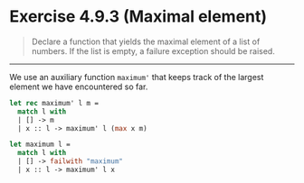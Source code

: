 # Exercise 4.9.3 (Maximal element)

> Declare a function that yields the maximal element of a list of numbers.
> If the list is empty, a failure exception should be raised.

---

We use an auxiliary function `maximum'` that keeps track of the largest element we have encountered so far.
```ocaml
let rec maximum' l m =
  match l with
  | [] -> m
  | x :: l -> maximum' l (max x m)

let maximum l =
  match l with
  | [] -> failwith "maximum"
  | x :: l -> maximum' l x
```
